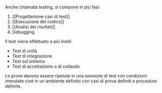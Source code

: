 Anche chiamata testing, si compone in più fasi:
1. [[Progettazione casi di test]]
2. [[Esecuzione del codice]]
3. [[Analisi dei risultati]]
4. Debugging

Il test viene effettuato a più livelli:
- Test di unità
- Test di integrazione
- Test sul sistema
- Test di accettazione o di collaudo

Le prove devono essere ripetute in una sessione di test con condizioni immutate cioè in un ambiente definito con casi di prova definiti e procedure definite.